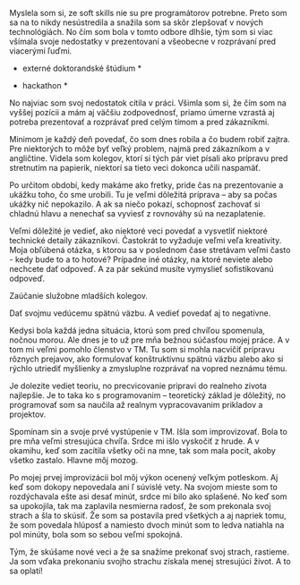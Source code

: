 Myslela som si, ze soft skills nie su pre programátorov potrebne. Preto som sa na to nikdy nesústredila a snažila som sa skôr zlepšovať v nových technológiách. No čím som bola v tomto odbore dlhšie, tým som si viac všímala svoje nedostatky v prezentovaní a všeobecne v rozprávaní pred viacerými ľuďmi. 

* externé doktorandské štúdium *

* hackathon *

No najviac som svoj nedostatok cítila v práci. Všimla som si, že čím som na vyššej pozícii a mám aj väčšiu zodpovednosť, priamo úmerne vzrastá aj potreba prezentovať a rozprávať pred celým tímom a pred zákazníkmi. 

Minimom je každý deň povedať, čo som dnes robila a čo budem robiť zajtra. Pre niektorých to môže byť veľký problem, najmä pred zákazníkom a v angličtine. Videla som kolegov, ktorí si tých pár viet písali ako prípravu pred stretnutím na papierik, niektorí sa tieto veci dokonca učili naspamäť.

Po určitom období, kedy makáme ako fretky, pride čas na prezentovanie a ukážku toho, čo sme urobili. Tu je veľmi dôležitá príprava – aby sa počas ukážky nič nepokazilo. A ak sa niečo pokazí, schopnosť zachovať si chladnú hlavu a nenechať sa vyviesť z rovnováhy sú na nezaplatenie.

Veľmi dôležité je vedieť, ako niektoré veci povedať a vysvetliť niektoré technické detaily zákazníkovi. Častokrát to vyžaduje veľmi veľa kreativity. Moja obľúbená otázka, s ktorou sa v poslednom čase stretávam veľmi často - kedy bude to a to hotové? Prípadne iné otázky, na ktoré neviete alebo nechcete dať odpoveď. A za pár sekúnd musíte vymyslieť sofistikovanú odpoveď.

Zaúčanie služobne mladších kolegov.

Dať svojmu vedúcemu spätnú väzbu. A vedieť povedať aj to negatívne. 

Kedysi bola každá jedna situácia, ktorú som pred chvíľou spomenula, nočnou morou. Ale dnes je to už pre mňa bežnou súčasťou mojej práce. A v tom mi veľmi pomohlo členstvo v TM. Tu som si mohla nacvičiť prípravu rôznych prejavov, ako formulovať konštruktívnu spätnú väzbu alebo ako si rýchlo utriediť myšlienky a zmysluplne rozprávať na vopred neznámu tému. 

Je dolezite vediet teoriu, no precvicovanie pripravi do realneho zivota najlepšie. Je to taka ko s programovanim – teoretický základ je dôležitý, no programovať som sa naučila až realnym vypracovavanim prikladov a projektov.

Spomínam sin a svoje prvé vystúpenie v TM. Išla som improvizovať. Bola to pre mňa veľmi stresujúca chvíľa. Srdce mi išlo vyskočiť z hrude. A v okamihu, keď som zacítila všetky oči na mne, tak som mala pocit, akoby všetko zastalo. Hlavne môj mozog.

Po mojej prvej improvizácii bol môj výkon ocenený veľkým potleskom. Aj keď som dokopy nepovedala ani ľ súvislé vety. Na svojom mieste som to rozdýchavala ešte asi desať minút, srdce mi bilo ako splašené. No keď som sa upokojila, tak ma zaplavila nesmierna radosť, že som prekonala svoj strach a šla to skúsiť. Že som sa postavila pred všetkých a aj napriek tomu, že som povedala hlúposť a namiesto dvoch minút som to ledva natiahla na pol minúty, bola som so sebou veľmi spokojná. 

Tým, že skúšame nové veci a že sa snažíme prekonať svoj strach, rastieme. Ja som vďaka prekonaniu svojho strachu získala menej stresujúci život. A to sa oplatí!